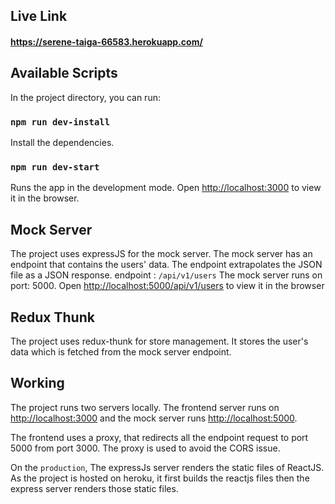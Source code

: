 ## Live Link

#### https://serene-taiga-66583.herokuapp.com/

## Available Scripts

In the project directory, you can run:

### `npm run dev-install`

Install the dependencies.

### `npm run dev-start`

Runs the app in the development mode.
Open [http://localhost:3000](http://localhost:3000) to view it in the browser.

## Mock Server

The project uses expressJS for the mock server.
The mock server has an endpoint that contains the users' data.
The endpoint extrapolates the JSON file as a JSON response.
endpoint : `/api/v1/users`
The mock server runs on port: 5000. Open [http://localhost:5000/api/v1/users](http://localhost:5000/api/v1/users) to view it in the browser

## Redux Thunk

The project uses redux-thunk for store management. It stores the user's data which is fetched from the mock server endpoint.

## Working

The project runs two servers locally. The frontend server runs on [http://localhost:3000](http://localhost:3000) and the mock server runs [http://localhost:5000](http://localhost:5000).

The frontend uses a proxy, that redirects all the endpoint request to port 5000 from port 3000. The proxy is used to avoid the CORS issue.

On the `production`, The expressJs server renders the static files of ReactJS.
As the project is hosted on heroku, it first builds the reactjs files then the express server renders those static files.
